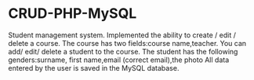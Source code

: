 # CRUD-PHP-MySQL
Student management system.
Implemented the ability to create / edit / delete a course.
The course has two fields:course name,teacher.
You can add/ edit/ delete a student to the course.
The student has the following genders:surname, first name,email (correct email),the photo
All data entered by the user is saved in the MySQL database.
